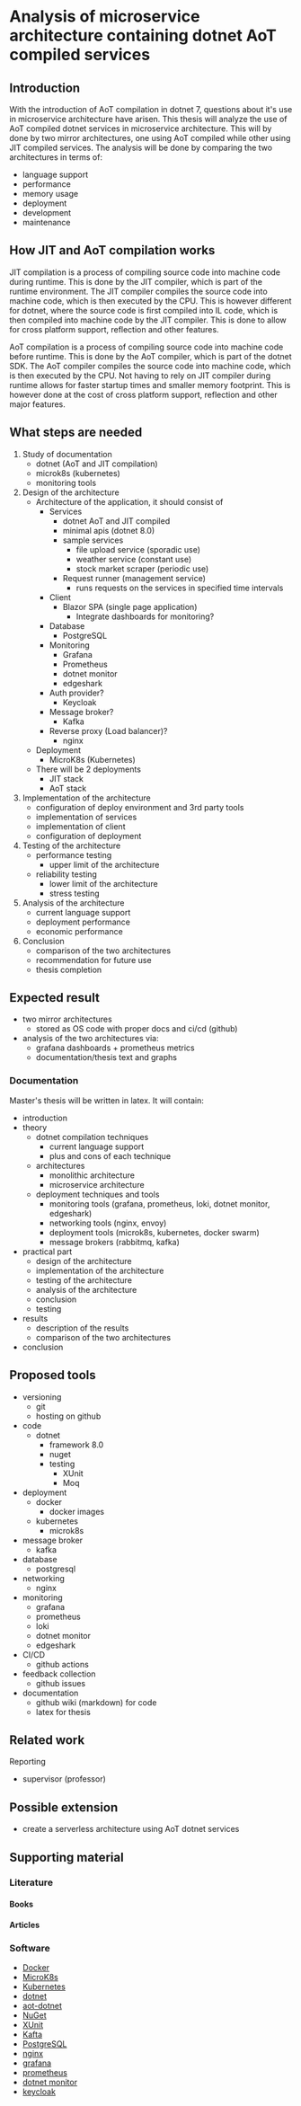 # Analysis of microservice architecture containing dotnet AoT compiled services

## Introduction

With the introduction of AoT compilation in dotnet 7, questions about it's use in microservice architecture have arisen. This thesis will analyze the use of AoT compiled dotnet services in microservice architecture. This will by done by two mirror architectures, one using AoT compiled while other using JIT compiled services. The analysis will be done by comparing the two architectures in terms of:

- language support
- performance
- memory usage
- deployment
- development
- maintenance

## How JIT and AoT compilation works

JIT compilation is a process of compiling source code into machine code during runtime. This is done by the JIT compiler, which is part of the runtime environment. The JIT compiler compiles the source code into machine code, which is then executed by the CPU. This is however different for dotnet, where the source code is first compiled into IL code, which is then compiled into machine code by the JIT compiler. This is done to allow for cross platform support, reflection and other features.

AoT compilation is a process of compiling source code into machine code before runtime. This is done by the AoT compiler, which is part of the dotnet SDK. The AoT compiler compiles the source code into machine code, which is then executed by the CPU. Not having to rely on JIT compiler during runtime allows for faster startup times and smaller memory footprint. This is however done at the cost of cross platform support, reflection and other major features.

## What steps are needed

1. Study of documentation
   - dotnet (AoT and JIT compilation)
   - microk8s (kubernetes)
   - monitoring tools
2. Design of the architecture
   - Architecture of the application, it should consist of
     - Services
       - dotnet AoT and JIT compiled
       - minimal apis (dotnet 8.0)
       - sample services
         - file upload service (sporadic use)
         - weather service (constant use)
         - stock market scraper (periodic use)
       - Request runner (management service)
         - runs requests on the services in specified time intervals
     - Client
       - Blazor SPA (single page application)
         - Integrate dashboards for monitoring?
     - Database
       - PostgreSQL
     - Monitoring
       - Grafana
       - Prometheus
       - dotnet monitor
       - edgeshark
     - Auth provider?
       - Keycloak
     - Message broker?
       - Kafka
     - Reverse proxy (Load balancer)?
       - nginx
   - Deployment
     - MicroK8s (Kubernetes)
   - There will be 2 deployments
     - JIT stack
     - AoT stack
3. Implementation of the architecture
   - configuration of deploy environment and 3rd party tools
   - implementation of services
   - implementation of client
   - configuration of deployment
4. Testing of the architecture
   - performance testing
     - upper limit of the architecture
   - reliability testing
     - lower limit of the architecture
     - stress testing
5. Analysis of the architecture
   - current language support
   - deployment performance
   - economic performance
6. Conclusion
   - comparison of the two architectures
   - recommendation for future use
   - thesis completion

## Expected result

- two mirror architectures
  - stored as OS code with proper docs and ci/cd (github)
- analysis of the two architectures via:
  - grafana dashboards + prometheus metrics
  - documentation/thesis text and graphs

### Documentation

Master's thesis will be written in latex. It will contain:

- introduction
- theory
  - dotnet compilation techniques
    - current language support
    - plus and cons of each technique
  - architectures
    - monolithic architecture
    - microservice architecture
  - deployment techniques and tools
    - monitoring tools (grafana, prometheus, loki, dotnet monitor, edgeshark)
    - networking tools (nginx, envoy)
    - deployment tools (microk8s, kubernetes, docker swarm)
    - message brokers (rabbitmq, kafka)
- practical part
  - design of the architecture
  - implementation of the architecture
  - testing of the architecture
  - analysis of the architecture
  - conclusion
  - testing
- results
  - description of the results
  - comparison of the two architectures
- conclusion

## Proposed tools

- versioning
  - git
  - hosting on github
- code
  - dotnet
    - framework 8.0
    - nuget
    - testing
      - XUnit
      - Moq
- deployment
  - docker
    - docker images
  - kubernetes
    - microk8s
- message broker
  - kafka
- database
  - postgresql
- networking
  - nginx
- monitoring
  - grafana
  - prometheus
  - loki
  - dotnet monitor
  - edgeshark
- CI/CD
  - github actions
- feedback collection
  - github issues
- documentation
  - github wiki (markdown) for code
  - latex for thesis

## Related work

Reporting

- supervisor (professor)

## Possible extension

- create a serverless architecture using AoT dotnet services

## Supporting material

### Literature

#### Books

#### Articles

### Software

- [Docker](https://www.docker.com/)
- [MicroK8s](https://microk8s.io/)
- [Kubernetes](https://kubernetes.io/)
- [dotnet](https://dotnet.microsoft.com/)
- [aot-dotnet](https://learn.microsoft.com/en-us/dotnet/core/deploying/native-aot/?tabs=net7%2Cwindows)
- [NuGet](https://www.nuget.org/)
- [XUnit](https://xunit.net/)
- [Kafta](https://kafka.apache.org/)
- [PostgreSQL](https://www.postgresql.org/)
- [nginx](https://www.nginx.com/)
- [grafana](https://grafana.com/)
- [prometheus](https://prometheus.io/)
- [dotnet monitor](https://github.com/dotnet/dotnet-monitor)
- [keycloak](https://www.keycloak.org/)
